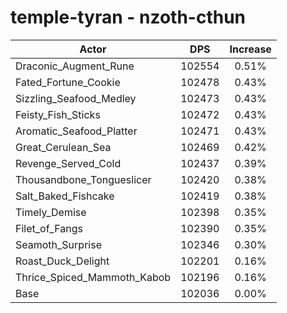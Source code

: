 # temple-tyran - nzoth-cthun
| Actor | DPS | Increase |
|---|:---:|:---:|
|Draconic_Augment_Rune|102554|0.51%|
|Fated_Fortune_Cookie|102478|0.43%|
|Sizzling_Seafood_Medley|102473|0.43%|
|Feisty_Fish_Sticks|102472|0.43%|
|Aromatic_Seafood_Platter|102471|0.43%|
|Great_Cerulean_Sea|102469|0.42%|
|Revenge_Served_Cold|102437|0.39%|
|Thousandbone_Tongueslicer|102420|0.38%|
|Salt_Baked_Fishcake|102419|0.38%|
|Timely_Demise|102398|0.35%|
|Filet_of_Fangs|102390|0.35%|
|Seamoth_Surprise|102346|0.30%|
|Roast_Duck_Delight|102201|0.16%|
|Thrice_Spiced_Mammoth_Kabob|102196|0.16%|
|Base|102036|0.00%|
